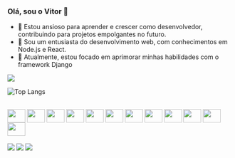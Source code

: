 
### Olá, sou o Vitor 👋

- 🔭 Estou ansioso para aprender e crescer como desenvolvedor, contribuindo para projetos empolgantes no futuro.
- 💬 Sou um entusiasta do desenvolvimento web, com conhecimentos em Node.js e React.
- 🌱 Atualmente, estou focado em aprimorar minhas habilidades com o framework Django
<picture>
  <source
    srcset="https://github-readme-stats.vercel.app/api?username=VitorTrevisol&show_icons=true&theme=midnight-purple"
    media="(prefers-color-scheme: dark)"
  />
  <source
    srcset="https://github-readme-stats.vercel.app/api?username=VitorTrevisol&show_icons=true"
    media="(prefers-color-scheme: light), (prefers-color-scheme: no-preference)"
   />
  <img src="https://github-readme-stats.vercel.app/api?username=VitorTrevisol&show_icons=true" />
</picture>

![Top Langs](https://github-readme-stats.vercel.app/api/top-langs/?username=VitorTrevisol&layout=compact&theme=midnight-purple)

<div style="display: inline_block"><br>
  <img align="center" height="30" width="40" src="https://cdn.jsdelivr.net/gh/devicons/devicon/icons/css3/css3-original.svg" />
  <img align="center" height="30" width="40" src="https://cdn.jsdelivr.net/gh/devicons/devicon/icons/html5/html5-original.svg"/>
  <img align="center" height="30" width="40" src="https://cdn.jsdelivr.net/gh/devicons/devicon/icons/javascript/javascript-original.svg"/>
  <img align="center" height="30" width="40" src="https://cdn.jsdelivr.net/gh/devicons/devicon/icons/python/python-original.svg"/>
  <img align="center" height="30" width="40" src="https://cdn.jsdelivr.net/gh/devicons/devicon/icons/nodejs/nodejs-original.svg"/>
  <img align="center" height="30" width="40" src="https://cdn.jsdelivr.net/gh/devicons/devicon/icons/mysql/mysql-original.svg"/>
  <img align="center" height="30" width="40" src="https://cdn.jsdelivr.net/gh/devicons/devicon/icons/react/react-original.svg"/>
  <img align="center" height="30" width="40" src="https://cdn.jsdelivr.net/gh/devicons/devicon/icons/django/django-plain.svg"/>
  <img align="center" height="30" width="40" src="https://cdn.jsdelivr.net/gh/devicons/devicon/icons/numpy/numpy-original.svg"/>
  <img align="center" height="30" width="40" src="https://cdn.jsdelivr.net/gh/devicons/devicon/icons/pandas/pandas-original.svg"/>
  <img align="center" height="30" width="40" src="https://cdn.jsdelivr.net/gh/devicons/devicon/icons/git/git-original.svg"/>
  <img align="center" height="30" width="40" src="https://cdn.jsdelivr.net/gh/devicons/devicon/icons/vscode/vscode-original.svg""/>
</div>
<br/>
<div> 
  <a href="https://instagram.com/_vitaoxv" target="_blank"><img src="https://img.shields.io/badge/-Instagram-%23E4405F?style=for-the-badge&logo=instagram&logoColor=white" target="_blank"></a>
  <a href = "mailto:franciscovitoor2@gmail.com"><img src="https://img.shields.io/badge/-Gmail-%23333?style=for-the-badge&logo=gmail&logoColor=white" target="_blank"></a>
  <a href="https://linkedin.com/in/vitortrevisol/" target="_blank"><img src="https://img.shields.io/badge/-LinkedIn-%230077B5?style=for-the-badge&logo=linkedin&logoColor=white" target="_blank"></a> 
  
</div>

